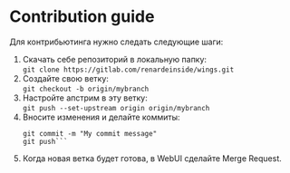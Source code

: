 # Contribution guide 
Для контрибьютинга нужно следать следующие шаги:
1. Скачать себе репозиторий в локальную папку:  
    ```git clone https://gitlab.com/renardeinside/wings.git```
2. Создайте свою ветку:  
    ```git checkout -b origin/mybranch```
3. Настройте апстрим в эту ветку:  
    ```git push --set-upstream origin origin/mybranch```
4. Вносите изменения и делайте коммиты:  
    ```git add --all
    git commit -m "My commit message"
    git push```
5. Когда новая ветка будет готова, в WebUI сделайте Merge Request.

